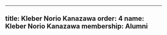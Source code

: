 ---
  title: Kleber Norio Kanazawa
  order: 4
  name: Kleber Norio Kanazawa
  membership: Alumni
  ---
  